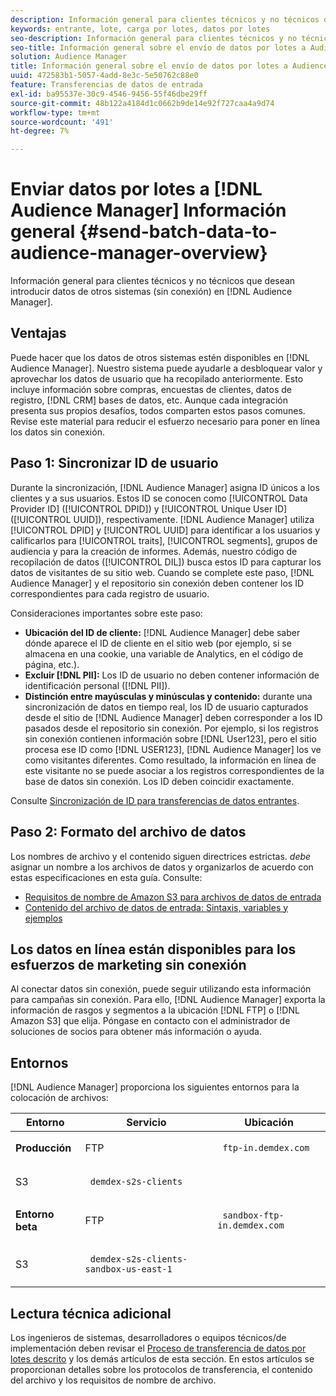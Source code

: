 ```yaml
---
description: Información general para clientes técnicos y no técnicos que desean introducir datos de otros sistemas (sin conexión) en Audience Manager.
keywords: entrante, lote, carga por lotes, datos por lotes
seo-description: Información general para clientes técnicos y no técnicos que desean introducir datos de otros sistemas (sin conexión) en Audience Manager. Para ello, utilice la opción de carga por lotes en el Audience Manager .
seo-title: Información general sobre el envío de datos por lotes a Audience Manager
solution: Audience Manager
title: Información general sobre el envío de datos por lotes a Audience Manager
uuid: 472583b1-5057-4add-8e3c-5e50762c88e0
feature: Transferencias de datos de entrada
exl-id: ba95537e-30c9-4546-9456-55f46dbe29ff
source-git-commit: 48b122a4184d1c0662b9de14e92f727caa4a9d74
workflow-type: tm+mt
source-wordcount: '491'
ht-degree: 7%

---
```


# Enviar datos por lotes a [!DNL Audience Manager] Información general {#send-batch-data-to-audience-manager-overview}

Información general para clientes técnicos y no técnicos que desean introducir datos de otros sistemas (sin conexión) en [!DNL Audience Manager].

## Ventajas

Puede hacer que los datos de otros sistemas estén disponibles en [!DNL Audience Manager]. Nuestro sistema puede ayudarle a desbloquear valor y aprovechar los datos de usuario que ha recopilado anteriormente. Esto incluye información sobre compras, encuestas de clientes, datos de registro, [!DNL CRM] bases de datos, etc. Aunque cada integración presenta sus propios desafíos, todos comparten estos pasos comunes. Revise este material para reducir el esfuerzo necesario para poner en línea los datos sin conexión.

## Paso 1: Sincronizar ID de usuario

Durante la sincronización, [!DNL Audience Manager] asigna ID únicos a los clientes y a sus usuarios. Estos ID se conocen como [!UICONTROL Data Provider ID] ([!UICONTROL DPID]) y [!UICONTROL Unique User ID] ([!UICONTROL UUID]), respectivamente. [!DNL Audience Manager] utiliza  [!UICONTROL DPID] y  [!UICONTROL UUID] para identificar a los usuarios y calificarlos para  [!UICONTROL traits],  [!UICONTROL segments], grupos de audiencia y para la creación de informes. Además, nuestro código de recopilación de datos ([!UICONTROL DIL]) busca estos ID para capturar los datos de visitantes de su sitio web. Cuando se complete este paso, [!DNL Audience Manager] y el repositorio sin conexión deben contener los ID correspondientes para cada registro de usuario.

Consideraciones importantes sobre este paso:

* **Ubicación del ID de cliente:** [!DNL Audience Manager] debe saber dónde aparece el ID de cliente en el sitio web (por ejemplo, si se almacena en una cookie, una variable de Analytics, en el código de página, etc.).
* **Excluir  [!DNL PII]:** Los ID de usuario no deben contener información de identificación personal ([!DNL PII]).
* **Distinción entre mayúsculas y minúsculas y contenido:** durante una sincronización de datos en tiempo real, los ID de usuario capturados desde el sitio de  [!DNL Audience Manager] deben corresponder a los ID pasados desde el repositorio sin conexión. Por ejemplo, si los registros sin conexión contienen información sobre [!DNL User123], pero el sitio procesa ese ID como [!DNL USER123], [!DNL Audience Manager] los ve como visitantes diferentes. Como resultado, la información en línea de este visitante no se puede asociar a los registros correspondientes de la base de datos sin conexión. Los ID deben coincidir exactamente.

Consulte [Sincronización de ID para transferencias de datos entrantes](../../../integration/sending-audience-data/batch-data-transfer-explained/id-sync-http.md).

## Paso 2: Formato del archivo de datos

Los nombres de archivo y el contenido siguen directrices estrictas. *debe* asignar un nombre a los archivos de datos y organizarlos de acuerdo con estas especificaciones en esta guía. Consulte:

* [Requisitos de nombre de Amazon S3 para archivos de datos de entrada](../../../integration/sending-audience-data/batch-data-transfer-explained/inbound-s3-filenames.md)
* [Contenido del archivo de datos de entrada: Sintaxis, variables y ejemplos](../../../integration/sending-audience-data/batch-data-transfer-explained/inbound-file-contents.md)

## Los datos en línea están disponibles para los esfuerzos de marketing sin conexión

Al conectar datos sin conexión, puede seguir utilizando esta información para campañas sin conexión. Para ello, [!DNL Audience Manager] exporta la información de rasgos y segmentos a la ubicación [!DNL FTP] o [!DNL Amazon S3] que elija. Póngase en contacto con el administrador de soluciones de socios para obtener más información o ayuda.

## Entornos

[!DNL Audience Manager] proporciona los siguientes entornos para la colocación de archivos:

<table id="table_A61AA64578944B23B5A7355F2A76E882"> 
 <thead> 
  <tr> 
   <th colname="col1" class="entry"> Entorno </th> 
   <th colname="col02" class="entry"> Servicio </th> 
   <th colname="col2" class="entry"> Ubicación </th> 
  </tr> 
 </thead>
 <tbody> 
  <tr> 
   <td colname="col1" morerows="1"> <b>Producción</b> </td> 
   <td colname="col02"> FTP </td> 
   <td colname="col2"> <p> <code> ftp-in.demdex.com</code> </p> </td> 
  </tr> 
  <tr> 
   <td colname="col02"> S3 </td> 
   <td colname="col2"> <p> <code> demdex-s2s-clients</code> </p> </td> 
  </tr> 
  <tr> 
   <td colname="col1" morerows="1"> <b>Entorno beta</b> </td> 
   <td colname="col02"> FTP </td> 
   <td colname="col2"> <p><code> sandbox-ftp-in.demdex.com</code> </p> </td> 
  </tr> 
  <tr> 
   <td colname="col02"> S3 </td> 
   <td colname="col2"> <p> <code> demdex-s2s-clients-sandbox-us-east-1</code> </p> </td> 
  </tr> 
 </tbody> 
</table>

## Lectura técnica adicional

Los ingenieros de sistemas, desarrolladores o equipos técnicos/de implementación deben revisar el [Proceso de transferencia de datos por lotes descrito](../../../integration/sending-audience-data/batch-data-transfer-explained/batch-data-transfer-explained.md) y los demás artículos de esta sección. En estos artículos se proporcionan detalles sobre los protocolos de transferencia, el contenido del archivo y los requisitos de nombre de archivo.
